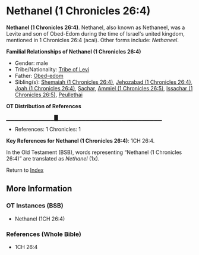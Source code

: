 # Nethanel (1 Chronicles 26:4)
**Nethanel (1 Chronicles 26:4)**. 
Nethanel, also known as Nethaneel, was a Levite and son of Obed-Edom during the time of Israel's united kingdom, mentioned in 1 Chronicles 26:4 (acai). 
Other forms include: 
*Nethaneel*. 




**Familial Relationships of Nethanel (1 Chronicles 26:4)**


* Gender: male
* Tribe/Nationality: [Tribe of Levi](../../../groups/md/acai/Levi.md)
* Father: [Obed-edom](Obed-edom.md)
* Sibling(s): [Shemaiah (1 Chronicles 26:4)](Shemaiah.9.md), [Jehozabad (1 Chronicles 26:4)](Jehozabad.2.md), [Joah (1 Chronicles 26:4)](Joah.3.md), [Sachar](Sachar.md), [Ammiel (1 Chronicles 26:5)](Ammiel.3.md), [Issachar (1 Chronicles 26:5)](Issachar.2.md), [Peullethai](Peullethai.md)


**OT Distribution of References**

▁▁▁▁▁▁▁▁▁▁▁▁█▁▁▁▁▁▁▁▁▁▁▁▁▁▁▁▁▁▁▁▁▁▁▁▁▁▁
* References: 1 Chronicles: 1



**Key References for Nethanel (1 Chronicles 26:4)**: 
1CH 26:4. 


In the Old Testament (BSB), words representing “Nethanel (1 Chronicles 26:4)” are translated as 
*Nethanel* (1x). 




Return to [Index](00-Index.md)

## More Information

### OT Instances (BSB)

* Nethanel (1CH 26:4)



### References (Whole Bible)

* 1CH 26:4



